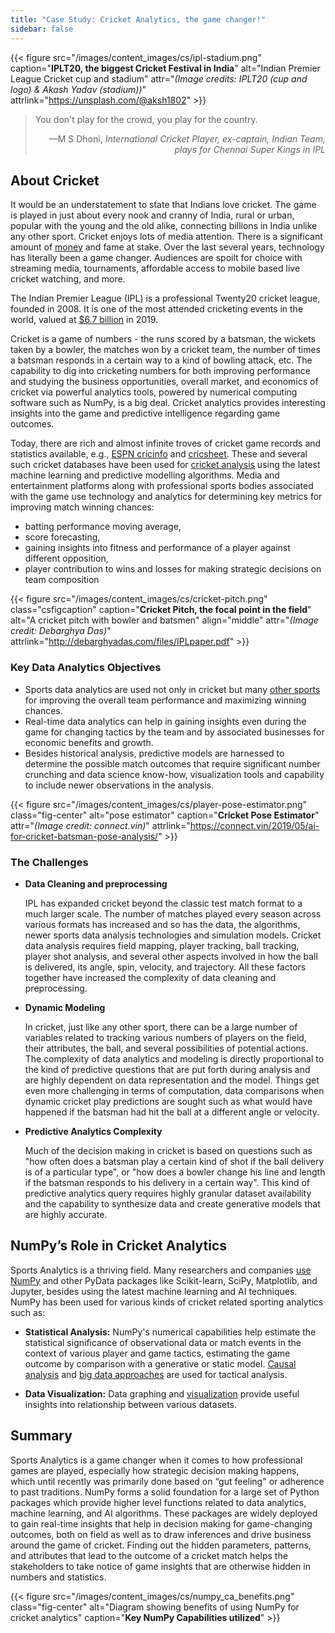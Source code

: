 ```yaml
---
title: "Case Study: Cricket Analytics, the game changer!"
sidebar: false
---
```


{{< figure src="/images/content_images/cs/ipl-stadium.png" caption="**IPLT20, the biggest Cricket Festival in India**" alt="Indian Premier League Cricket cup and stadium" attr="*(Image credits: IPLT20 (cup and logo) & Akash Yadav (stadium))*" attrlink="https://unsplash.com/@aksh1802" >}}

<blockquote cite="https://www.scoopwhoop.com/sports/ms-dhoni/">
    <p>You don't play for the crowd, you play for the country.</p>
    <footer align="right">—M S Dhoni, <cite>International Cricket Player, ex-captain, Indian Team, plays for Chennai Super Kings in IPL</cite></footer>
</blockquote>

## About Cricket

It would be an understatement to state that Indians love cricket. The game is played in just about every nook and cranny of India, rural or urban, popular with the young and the old alike, connecting billions in India unlike any other sport. Cricket enjoys lots of media attention. There is a significant amount of [money](https://www.statista.com/topics/4543/indian-premier-league-ipl/) and fame at stake. Over the last several years, technology has literally been a game changer. Audiences are spoilt for choice with streaming media, tournaments, affordable access to mobile based live cricket watching, and more.

The Indian Premier League (IPL) is a professional Twenty20 cricket league, founded in 2008. It is one of the most attended cricketing events in the world, valued at [$6.7 billion](https://en.wikipedia.org/wiki/Indian_Premier_League) in 2019.

Cricket is a game of numbers - the runs scored by a batsman, the wickets taken by a bowler, the matches won by a cricket team, the number of times a batsman responds in a certain way to a kind of bowling attack, etc. The capability to dig into cricketing numbers for both improving performance and studying the business opportunities, overall market, and economics of cricket via powerful analytics tools, powered by numerical computing software such as NumPy, is a big deal. Cricket analytics provides interesting insights into the game and predictive intelligence regarding game outcomes.

Today, there are rich and almost infinite troves of cricket game records and statistics available, e.g., [ESPN cricinfo](https://stats.espncricinfo.com/ci/engine/stats/index.html) and [cricsheet](https://cricsheet.org). These and several such cricket databases have been used for [cricket analysis](https://www.researchgate.net/publication/336886516_Data_visualization_and_toss_related_analysis_of_IPL_teams_and_batsmen_performances) using the latest machine learning and predictive modelling algorithms. Media and entertainment platforms along with professional sports bodies associated with the game use technology and analytics for determining key metrics for improving match winning chances:

* batting performance moving average,
* score forecasting,
* gaining insights into fitness and performance of a player against different opposition,
* player contribution to wins and losses for making strategic decisions on team composition

{{< figure src="/images/content_images/cs/cricket-pitch.png" class="csfigcaption" caption="**Cricket Pitch, the focal point in the field**" alt="A cricket pitch with bowler and batsmen" align="middle" attr="*(Image credit: Debarghya Das)*" attrlink="http://debarghyadas.com/files/IPLpaper.pdf" >}}

### Key Data Analytics Objectives

* Sports data analytics are used not only in cricket but many [other sports](https://adtmag.com/blogs/dev-watch/2017/07/sports-analytics.aspx) for improving the overall team performance and maximizing winning chances.
* Real-time data analytics can help in gaining insights even during the game for changing tactics by the team and by associated businesses for economic benefits and growth.
* Besides historical analysis, predictive models are harnessed to determine the possible match outcomes that require significant number crunching and data science know-how, visualization tools and capability to include newer observations in the analysis.

{{< figure src="/images/content_images/cs/player-pose-estimator.png" class="fig-center" alt="pose estimator" caption="**Cricket Pose Estimator**" attr="*(Image credit: connect.vin)*" attrlink="https://connect.vin/2019/05/ai-for-cricket-batsman-pose-analysis/" >}}

### The Challenges

* **Data Cleaning and preprocessing**

  IPL has expanded cricket beyond the classic test match format to a much larger scale. The number of matches played every season across various formats has increased and so has the data, the algorithms, newer sports data analysis technologies and simulation models. Cricket data analysis requires field mapping, player tracking, ball tracking, player shot analysis, and several other aspects involved in how the ball is delivered, its angle, spin, velocity, and trajectory. All these factors together have increased the complexity of data cleaning and preprocessing.

* **Dynamic Modeling**

  In cricket, just like any other sport, there can be a large number of variables related to tracking various numbers of players on the field, their attributes, the ball, and several possibilities of potential actions. The complexity of data analytics and modeling is directly proportional to the kind of predictive questions that are put forth during analysis and are highly dependent on data representation and the model. Things get even more challenging in terms of computation, data comparisons when dynamic cricket play predictions are sought such as what would have happened if the batsman had hit the ball at a different angle or velocity.

* **Predictive Analytics Complexity**

  Much of the decision making in cricket is based on questions such as "how often does a batsman play a certain kind of shot if the ball delivery is of a particular type", or "how does a bowler change his line and length if the batsman responds to his delivery in a certain way". This kind of predictive analytics query requires highly granular dataset availability and the capability to synthesize data and create generative models that are highly accurate.

## NumPy’s Role in Cricket Analytics

Sports Analytics is a thriving field. Many researchers and companies [use NumPy](https://adtmag.com/blogs/dev-watch/2017/07/sports-analytics.aspx) and other PyData packages like Scikit-learn, SciPy, Matplotlib, and Jupyter, besides using the latest machine learning and AI techniques.  NumPy has been used for various kinds of cricket related sporting analytics such as:

* **Statistical Analysis:** NumPy's numerical capabilities help estimate the statistical significance of observational data or match events in the context of various player and game tactics, estimating the game outcome by comparison with a generative or static model. [Causal analysis](https://amplitude.com/blog/2017/01/19/causation-correlation) and [big data approaches](https://www.ncbi.nlm.nih.gov/pmc/articles/PMC4996805/) are used for tactical analysis.

* **Data Visualization:** Data graphing and [visualization](https://towardsdatascience.com/advanced-sports-visualization-with-pandas-matplotlib-and-seaborn-9c16df80a81b) provide useful insights into relationship between various datasets.

## Summary

Sports Analytics is a game changer when it comes to how professional games are played, especially how strategic decision making happens, which until recently was primarily done based on “gut feeling" or adherence to past traditions. NumPy forms a solid foundation for a large set of Python packages which provide higher level functions related to data analytics, machine learning, and AI algorithms. These packages are widely deployed to gain real-time insights that help in decision making for game-changing outcomes, both on field as well as to draw inferences and drive business around the game of cricket. Finding out the hidden parameters, patterns, and attributes that lead to the outcome of a cricket match helps the stakeholders to take notice of game insights that are otherwise hidden in numbers and statistics.

{{< figure src="/images/content_images/cs/numpy_ca_benefits.png" class="fig-center" alt="Diagram showing benefits of using NumPy for cricket analytics" caption="**Key NumPy Capabilities utilized**" >}}
